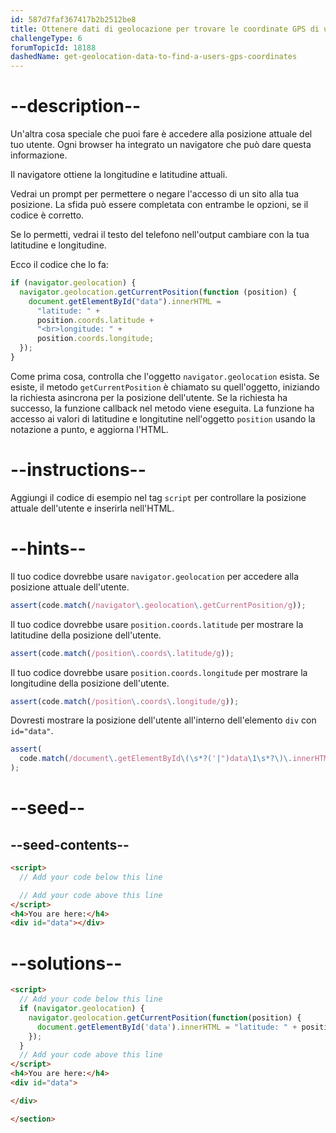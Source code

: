 ```yaml
---
id: 587d7faf367417b2b2512be8
title: Ottenere dati di geolocazione per trovare le coordinate GPS di un utente
challengeType: 6
forumTopicId: 18188
dashedName: get-geolocation-data-to-find-a-users-gps-coordinates
---
```


# --description--

Un'altra cosa speciale che puoi fare è accedere alla posizione attuale del tuo utente. Ogni browser ha integrato un navigatore che può dare questa informazione.

Il navigatore ottiene la longitudine e latitudine attuali.

Vedrai un prompt per permettere o negare l'accesso di un sito alla tua posizione. La sfida può essere completata con entrambe le opzioni, se il codice è corretto.

Se lo permetti, vedrai il testo del telefono nell'output cambiare con la tua latitudine e longitudine.

Ecco il codice che lo fa:

```js
if (navigator.geolocation) {
  navigator.geolocation.getCurrentPosition(function (position) {
    document.getElementById("data").innerHTML =
      "latitude: " +
      position.coords.latitude +
      "<br>longitude: " +
      position.coords.longitude;
  });
}
```

Come prima cosa, controlla che l'oggetto `navigator.geolocation` esista. Se esiste, il metodo `getCurrentPosition` è chiamato su quell'oggetto, iniziando la richiesta asincrona per la posizione dell'utente. Se la richiesta ha successo, la funzione callback nel metodo viene eseguita. La funzione ha accesso ai valori di latitudine e longitutine nell'oggetto `position` usando la notazione a punto, e aggiorna l'HTML.

# --instructions--

Aggiungi il codice di esempio nel tag `script` per controllare la posizione attuale dell'utente e inserirla nell'HTML.

# --hints--

Il tuo codice dovrebbe usare `navigator.geolocation` per accedere alla posizione attuale dell'utente.

```js
assert(code.match(/navigator\.geolocation\.getCurrentPosition/g));
```

Il tuo codice dovrebbe usare `position.coords.latitude` per mostrare la latitudine della posizione dell'utente.

```js
assert(code.match(/position\.coords\.latitude/g));
```

Il tuo codice dovrebbe usare `position.coords.longitude` per mostrare la longitudine della posizione dell'utente.

```js
assert(code.match(/position\.coords\.longitude/g));
```

Dovresti mostrare la posizione dell'utente all'interno dell'elemento `div` con `id="data"`.

```js
assert(
  code.match(/document\.getElementById\(\s*?('|")data\1\s*?\)\.innerHTML/g)
);
```

# --seed--

## --seed-contents--

```html
<script>
  // Add your code below this line

  // Add your code above this line
</script>
<h4>You are here:</h4>
<div id="data"></div>
```

# --solutions--

```html
<script>
  // Add your code below this line
  if (navigator.geolocation) {
    navigator.geolocation.getCurrentPosition(function(position) {
      document.getElementById('data').innerHTML = "latitude: " + position.coords.latitude + "<br>longitude: " + position.coords.longitude;
    });
  }
  // Add your code above this line
</script>
<h4>You are here:</h4>
<div id="data">

</div>

</section>
```
